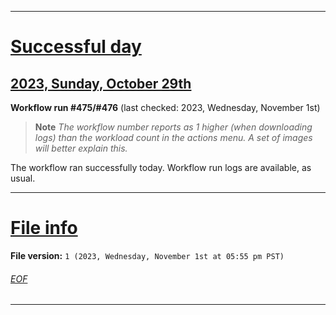 
***

# [Successful day](#Successful-day)

## [2023, Sunday, October 29th](#2023-Sunday-October-29th)

**Workflow run #475/#476** (last checked: 2023, Wednesday, November 1st)

> **Note** _The workflow number reports as 1 higher (when downloading logs) than the workload count in the actions menu. A set of images will better explain this._

The workflow ran successfully today. Workflow run logs are available, as usual.

***

# [File info](#File-info)

**File version:** `1 (2023, Wednesday, November 1st at 05:55 pm PST)`

###### [EOF](#EOF)

***
